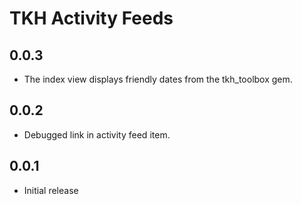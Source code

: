# TKH Activity Feeds


## 0.0.3

* The index view displays friendly dates from the tkh_toolbox gem.


## 0.0.2

* Debugged link in activity feed item.


## 0.0.1

* Initial release
